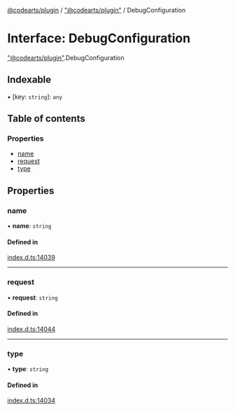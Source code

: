 [@codearts/plugin](../README.md) / ["@codearts/plugin"](../modules/_codearts_plugin_.md) / DebugConfiguration

# Interface: DebugConfiguration

["@codearts/plugin"](../modules/_codearts_plugin_.md).DebugConfiguration

## Indexable

▪ [key: `string`]: `any`

## Table of contents

### Properties

- [name](codearts_plugin_.DebugConfiguration.md#name)
- [request](codearts_plugin_.DebugConfiguration.md#request)
- [type](codearts_plugin_.DebugConfiguration.md#type)

## Properties

### name

• **name**: `string`

#### Defined in

[index.d.ts:14039](https://github.com/huaweicloud/cloudide-plugin-api/blob/03c74e5/index.d.ts#L14039)

___

### request

• **request**: `string`

#### Defined in

[index.d.ts:14044](https://github.com/huaweicloud/cloudide-plugin-api/blob/03c74e5/index.d.ts#L14044)

___

### type

• **type**: `string`

#### Defined in

[index.d.ts:14034](https://github.com/huaweicloud/cloudide-plugin-api/blob/03c74e5/index.d.ts#L14034)
